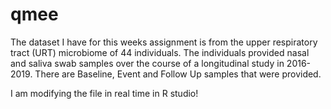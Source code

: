 # qmee
The dataset I have for this weeks assignment is from the upper respiratory tract (URT) microbiome of 44 individuals. The individuals provided nasal and saliva swab samples over the course of a longitudinal study in 2016-2019. There are Baseline, Event and Follow Up samples that were provided. 

I am modifying the file in real time in R studio!